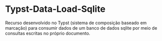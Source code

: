 # Typst-Data-Load-Sqlite
Recurso desenvolvido no Typst (sistema de composição baseado em marcação) para consumir dados de um banco de dados sqlite por meio de consultas escritas no próprio documento.
